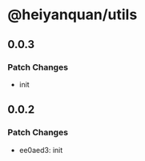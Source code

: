 # @heiyanquan/utils

## 0.0.3

### Patch Changes

- init

## 0.0.2

### Patch Changes

- ee0aed3: init
